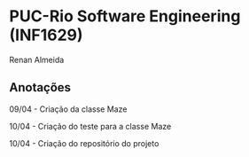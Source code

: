 # PUC-Rio Software Engineering (INF1629)
Renan Almeida

## Anotações

09/04 - Criação da classe Maze

10/04 - Criação do teste para a classe Maze

10/04 - Criação do repositório do projeto
